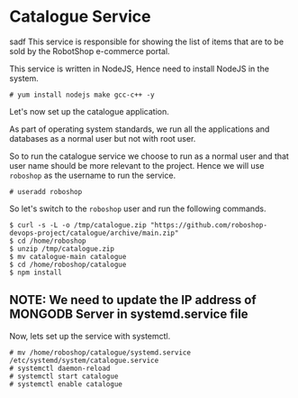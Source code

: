 
# Catalogue Service
sadf
This service is responsible for showing the list of items that are to be sold by the RobotShop e-commerce portal.

This service is written in NodeJS, Hence need to install NodeJS in the system.


```
# yum install nodejs make gcc-c++ -y 
```


Let's now set up the catalogue application.

As part of operating system standards, we run all the applications and databases as a normal user but not with root user.

So to run the catalogue service we choose to run as a normal user and that user name should be more relevant to the project. Hence we will use `roboshop` as the username to run the service.

```
# useradd roboshop
```

So let's switch to the `roboshop` user and run the following commands.

```
$ curl -s -L -o /tmp/catalogue.zip "https://github.com/roboshop-devops-project/catalogue/archive/main.zip"
$ cd /home/roboshop
$ unzip /tmp/catalogue.zip
$ mv catalogue-main catalogue
$ cd /home/roboshop/catalogue
$ npm install 
```

## NOTE: We need to update the IP address of MONGODB Server in systemd.service file 


Now, lets set up the service with systemctl.

```
# mv /home/roboshop/catalogue/systemd.service /etc/systemd/system/catalogue.service
# systemctl daemon-reload
# systemctl start catalogue
# systemctl enable catalogue
```


